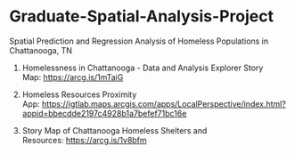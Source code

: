 # Graduate-Spatial-Analysis-Project
Spatial Prediction and Regression Analysis of Homeless Populations in Chattanooga, TN

1. Homelessness in Chattanooga - Data and Analysis Explorer Story Map: https://arcg.is/1mTaiG

2. Homeless Resources Proximity App: https://igtlab.maps.arcgis.com/apps/LocalPerspective/index.html?appid=bbecdde2197c4928b1a7befef71bc16e

3. Story Map of Chattanooga Homeless Shelters and Resources: https://arcg.is/1v8bfm
